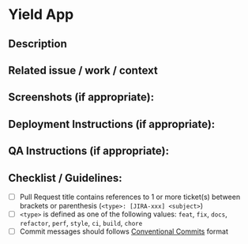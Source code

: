 # Yield App


## Description

<!--- Describe your changes in detail -->


## Related issue / work / context

<!--- Please link to the issue here: -->


## Screenshots (if appropriate):

<!--- Please provide screenshots for better context -->


## Deployment Instructions (if appropriate):

<!--- Please specify changes in envs, migrations etc. : -->

## QA Instructions (if appropriate):

<!--- Please specify instructions to assist QA when testing : -->


## Checklist / Guidelines:
<!--- Ensure your submission follow these guidelines points -->

- [ ] Pull Request title contains references to 1 or more ticket(s) between brackets or parenthesis (`<type>: [JIRA-xxx] <subject>`)
- [ ] `<type>` is defined as one of the following values: `feat`, `fix`, `docs`, `refactor`, `perf`, `style`, `ci`, `build`, `chore`
- [ ] Commit messages should follows [Conventional Commits](https://www.conventionalcommits.org/en/v1.0.0/) format
